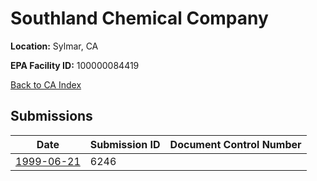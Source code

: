 # Southland Chemical Company

**Location:** Sylmar, CA

**EPA Facility ID:** 100000084419

[Back to CA Index](../../index.md)

## Submissions

| Date | Submission ID | Document Control Number |
|------|--------------|-------------------------|
| [1999-06-21](submissions/6246.md) | 6246 |  |
